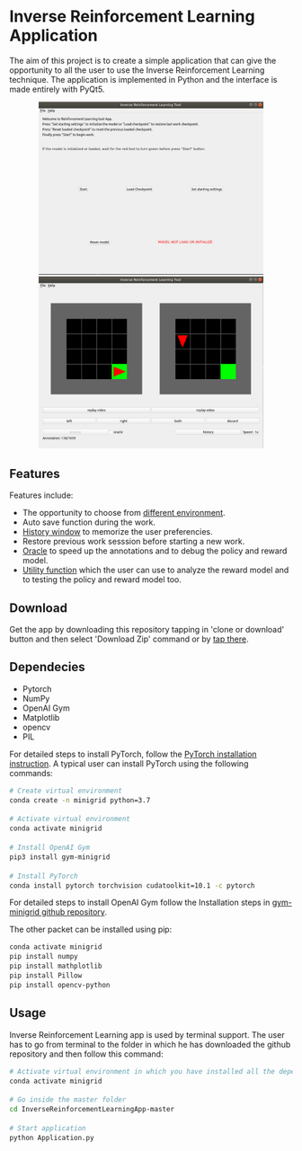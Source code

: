 # Inverse Reinforcement Learning Application

The aim of this project is to create a simple application that can give the opportunity to all the user to use the Inverse Reinforcement Learning technique. The application is implemented in Python and the interface is made entirely with PyQt5.


<p align="center">
  <img src="Build/gitimages/main_view.png" width="400"/>
  <img src="Build/gitimages/alg_view.png" width="400"/>
</p>

## Features 

Features include:

- The opportunity to choose from [different environment](Widget/SETUP.md).
- Auto save function during the work.
- [History window](Widget/SETUP.md) to memorize the user preferencies.
- Restore previous work sesssion before starting a new work.
- [Oracle](ReinforcementLearning/ReinforcemenLearning.md) to speed up the annotations and to debug the policy and reward model.
- [Utility function](Utility/UTILS.md) which the user can use to analyze the reward model and to testing the policy and reward model too. 

## Download

Get the app by downloading this repository tapping in 'clone or download' button and then select 'Download Zip' command or by [tap there](https://github.com/giuliobz/InverseReinforcementLearningApp/archive/master.zip).

## Dependecies

- Pytorch
- NumPy
- OpenAI Gym
- Matplotlib 
- opencv
- PIL

For detailed steps to install PyTorch, follow the [PyTorch installation instruction](https://pytorch.org/get-started/locally/). A typical user can install PyTorch using the following commands:

```bash
# Create virtual environment
conda create -n minigrid python=3.7

# Activate virtual environment
conda activate minigrid

# Install OpenAI Gym
pip3 install gym-minigrid

# Install PyTorch
conda install pytorch torchvision cudatoolkit=10.1 -c pytorch
```

For detailed steps to install OpenAI Gym follow the Installation steps in [gym-minigrid github repository](https://github.com/maximecb/gym-minigrid).

The other packet can be installed using pip:


```bash
conda activate minigrid
pip install numpy
pip install mathplotlib
pip install Pillow
pip install opencv-python
```

## Usage

Inverse Reinforcement Learning app is used by terminal support. The user has to go from terminal to the folder in which he has downloaded the github repository and then follow this command:

```bash
# Activate virtual environment in which you have installed all the dependencies
conda activate minigrid

# Go inside the master folder 
cd InverseReinforcementLearningApp-master

# Start application
python Application.py
```